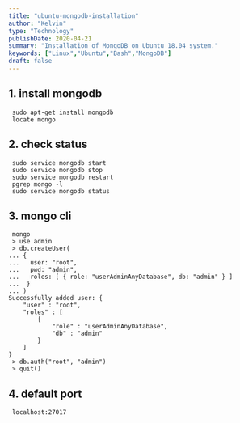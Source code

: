 ```yaml
---
title: "ubuntu-mongodb-installation"
author: "Kelvin"
type: "Technology"
publishDate: 2020-04-21
summary: "Installation of MongoDB on Ubuntu 18.04 system."
keywords: ["Linux","Ubuntu","Bash","MongoDB"]
draft: false
---
```


## 1. install mongodb
```shell
 sudo apt-get install mongodb
 locate mongo
```
## 2. check status
```shell
 sudo service mongodb start
 sudo service mongodb stop
 sudo service mongodb restart
 pgrep mongo -l
 sudo service mongodb status
```
## 3. mongo cli
```shell
 mongo
 > use admin
 > db.createUser(
... {
...   user: "root",
...   pwd: "admin",
...   roles: [ { role: "userAdminAnyDatabase", db: "admin" } ]
...  }
... )
Successfully added user: {
    "user" : "root",
    "roles" : [
        {
            "role" : "userAdminAnyDatabase",
            "db" : "admin"
        }
    ]
}
 > db.auth("root", "admin")
 > quit()
```
## 4. default port
```
 localhost:27017
```